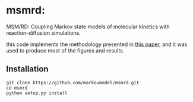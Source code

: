 # msmrd:
MSM/RD: Coupling Markov state models of molecular kinetics with reaction-diffusion simulations.

this code implements the methodology presented in [this paper](https://doi.org/10.1063/1.5020294), and it was
used to produce most of the figures and results.

## Installation
```
git clone https://github.com/markovmodel/msmrd.git
cd msmrd
python setup.py install
```
